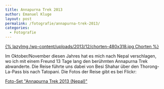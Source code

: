 ```yaml
---
title: Annapurna Trek 2013
author: Emanuel Kluge
layout: post
permalink: /fotografie/annapurna-trek-2013/
categories:
  - Fotografie
---
```


<a href="/wp-content/uploads/2013/12/chorten.jpg" rel="lightbox">
  {% lazyImg /wp-content/uploads/2013/12/chorten-480x318.jpg Chorten %}
</a>

Im Oktober/November diesen Jahres hat es mich nach Nepal verschlagen, wo ich mit einem Freund 13 Tage lang den berühmten Annapurna Trek abwanderte. Die Reise führte uns dabei von Besi Shahar über den Thorong-La-Pass bis nach Tatopani. Die Fotos der Reise gibt es bei Flickr:

[Foto-Set "Annapurna Trek 2013 (Nepal)"][flickr]

[flickr]: http://www.flickr.com/photos/herschel_r/sets/72157639122555503/
